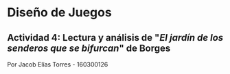 # Diseño de Juegos

## Actividad 4: Lectura y análisis de "*El jardín de los senderos que se bifurcan*" de Borges

Por Jacob Elías Torres  - 160300126
